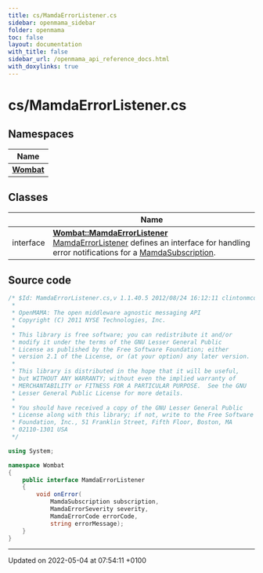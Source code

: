```yaml
---
title: cs/MamdaErrorListener.cs
sidebar: openmama_sidebar
folder: openmama
toc: false
layout: documentation
with_title: false
sidebar_url: /openmama_api_reference_docs.html
with_doxylinks: true
---
```


# cs/MamdaErrorListener.cs



## Namespaces

| Name           |
| -------------- |
| **[Wombat](namespaceWombat.html)**  |

## Classes

|                | Name           |
| -------------- | -------------- |
| interface | **[Wombat::MamdaErrorListener](interfaceWombat_1_1MamdaErrorListener.html)** <br>[MamdaErrorListener]() defines an interface for handling error notifications for a [MamdaSubscription]().  |




## Source code

```csharp
/* $Id: MamdaErrorListener.cs,v 1.1.40.5 2012/08/24 16:12:11 clintonmcdowell Exp $
 *
 * OpenMAMA: The open middleware agnostic messaging API
 * Copyright (C) 2011 NYSE Technologies, Inc.
 *
 * This library is free software; you can redistribute it and/or
 * modify it under the terms of the GNU Lesser General Public
 * License as published by the Free Software Foundation; either
 * version 2.1 of the License, or (at your option) any later version.
 *
 * This library is distributed in the hope that it will be useful,
 * but WITHOUT ANY WARRANTY; without even the implied warranty of
 * MERCHANTABILITY or FITNESS FOR A PARTICULAR PURPOSE.  See the GNU
 * Lesser General Public License for more details.
 *
 * You should have received a copy of the GNU Lesser General Public
 * License along with this library; if not, write to the Free Software
 * Foundation, Inc., 51 Franklin Street, Fifth Floor, Boston, MA
 * 02110-1301 USA
 */

using System;

namespace Wombat
{
    public interface MamdaErrorListener
    {
        void onError(
            MamdaSubscription subscription,
            MamdaErrorSeverity severity,
            MamdaErrorCode errorCode,
            string errorMessage);
    }
}
```


-------------------------------

Updated on 2022-05-04 at 07:54:11 +0100

